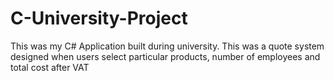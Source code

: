 # C-University-Project
This was my C# Application built during university. This was a quote system designed when users select particular products, number of employees and total cost after VAT
